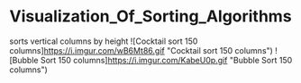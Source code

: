# Visualization_Of_Sorting_Algorithms
sorts vertical columns by height
![Cocktail sort 150 columns]https://i.imgur.com/wB6Mt86.gif "Cocktail sort 150 columns")
![Bubble Sort 150 columns]https://i.imgur.com/KabeU0p.gif "Bubble Sort 150 columns")
